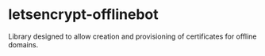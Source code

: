 # letsencrypt-offlinebot
Library designed to allow creation and provisioning of certificates for offline domains.
